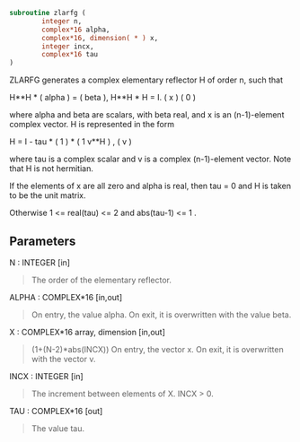 ```fortran
subroutine zlarfg (
        integer n,
        complex*16 alpha,
        complex*16, dimension( * ) x,
        integer incx,
        complex*16 tau
)
```

ZLARFG generates a complex elementary reflector H of order n, such
that

H\*\*H \* ( alpha ) = ( beta ),   H\*\*H \* H = I.
(   x   )   (   0  )

where alpha and beta are scalars, with beta real, and x is an
(n-1)-element complex vector. H is represented in the form

H = I - tau \* ( 1 ) \* ( 1 v\*\*H ) ,
( v )

where tau is a complex scalar and v is a complex (n-1)-element
vector. Note that H is not hermitian.

If the elements of x are all zero and alpha is real, then tau = 0
and H is taken to be the unit matrix.

Otherwise  1 <= real(tau) <= 2  and  abs(tau-1) <= 1 .

## Parameters
N : INTEGER [in]
> The order of the elementary reflector.

ALPHA : COMPLEX\*16 [in,out]
> On entry, the value alpha.
> On exit, it is overwritten with the value beta.

X : COMPLEX\*16 array, dimension [in,out]
> (1+(N-2)\*abs(INCX))
> On entry, the vector x.
> On exit, it is overwritten with the vector v.

INCX : INTEGER [in]
> The increment between elements of X. INCX > 0.

TAU : COMPLEX\*16 [out]
> The value tau.
